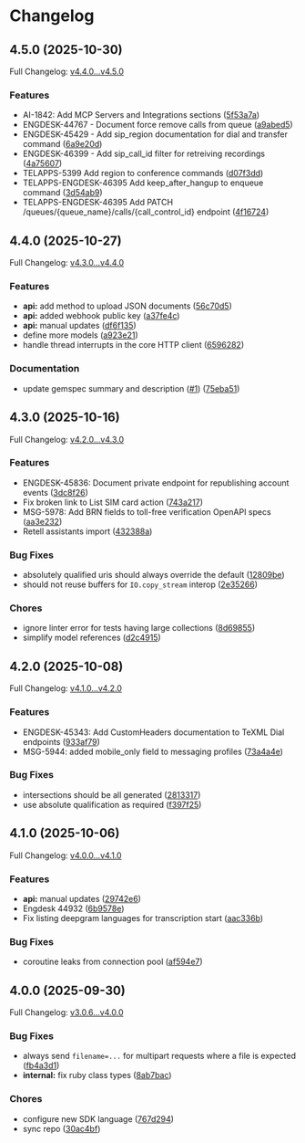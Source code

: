 # Changelog

## 4.5.0 (2025-10-30)

Full Changelog: [v4.4.0...v4.5.0](https://github.com/team-telnyx/telnyx-ruby/compare/v4.4.0...v4.5.0)

### Features

* AI-1842: Add MCP Servers and Integrations sections ([5f53a7a](https://github.com/team-telnyx/telnyx-ruby/commit/5f53a7ab61c0943cb80c0e25991e2c7a4d1ae41b))
* ENGDESK-44767 - Document force remove calls from queue ([a9abed5](https://github.com/team-telnyx/telnyx-ruby/commit/a9abed5b202d5d61d43edc2639756fc5e8eecb86))
* ENGDESK-45429 - Add sip_region documentation for dial and transfer command ([6a9e20d](https://github.com/team-telnyx/telnyx-ruby/commit/6a9e20dade3787715bf06a6f1bd10d87ff00c791))
* ENGDESK-46399 - Add sip_call_id filter for retreiving recordings ([4a75607](https://github.com/team-telnyx/telnyx-ruby/commit/4a75607b1a780e8f9fe579e8768b364af623ddb8))
* TELAPPS-5399 Add region to conference commands ([d07f3dd](https://github.com/team-telnyx/telnyx-ruby/commit/d07f3dd7b2534dc8b26813310ea7a27b51a39133))
* TELAPPS-ENGDESK-46395 Add keep_after_hangup to enqueue command ([3d54ab9](https://github.com/team-telnyx/telnyx-ruby/commit/3d54ab9752c4da1184c618507dbb9cad26f7dd00))
* TELAPPS-ENGDESK-46395 Add PATCH /queues/{queue_name}/calls/{call_control_id} endpoint ([4f16724](https://github.com/team-telnyx/telnyx-ruby/commit/4f16724b5446edeb695a7c42798022d7b33c7541))

## 4.4.0 (2025-10-27)

Full Changelog: [v4.3.0...v4.4.0](https://github.com/team-telnyx/telnyx-ruby/compare/v4.3.0...v4.4.0)

### Features

* **api:** add method to upload JSON documents ([56c70d5](https://github.com/team-telnyx/telnyx-ruby/commit/56c70d5c38b93891f7f74c5e6db6db0d852030d7))
* **api:** added webhook public key ([a37fe4c](https://github.com/team-telnyx/telnyx-ruby/commit/a37fe4c90b7e01a8991361f68c4fbefa9f17befd))
* **api:** manual updates ([df6f135](https://github.com/team-telnyx/telnyx-ruby/commit/df6f1352160d21406056e85f6eaab8bc0f8cc3b8))
* define more models ([a923e21](https://github.com/team-telnyx/telnyx-ruby/commit/a923e2121ff330f9bd2d837cc3a8fc3915498ccd))
* handle thread interrupts in the core HTTP client ([6596282](https://github.com/team-telnyx/telnyx-ruby/commit/65962822840d249b535d9d9dea22349a892b7eef))


### Documentation

* update gemspec summary and description ([#1](https://github.com/team-telnyx/telnyx-ruby/issues/1)) ([75eba51](https://github.com/team-telnyx/telnyx-ruby/commit/75eba51e13d138690c5a8a5948d14d80cfe7d843))

## 4.3.0 (2025-10-16)

Full Changelog: [v4.2.0...v4.3.0](https://github.com/team-telnyx/telnyx-ruby/compare/v4.2.0...v4.3.0)

### Features

* ENGDESK-45836: Document private endpoint for republishing account events ([3dc8f26](https://github.com/team-telnyx/telnyx-ruby/commit/3dc8f262508aeb51a03b9dd45ffad74a3c5549a9))
* Fix broken link to List SIM card action ([743a217](https://github.com/team-telnyx/telnyx-ruby/commit/743a2177c49ed45fef13b1109f301c32a857f58c))
* MSG-5978: Add BRN fields to toll-free verification OpenAPI specs ([aa3e232](https://github.com/team-telnyx/telnyx-ruby/commit/aa3e232f11e83ec7a8dd873d755f331101d63ec8))
* Retell assistants import ([432388a](https://github.com/team-telnyx/telnyx-ruby/commit/432388ad8cd23ff535b3eceeda26ca3d320eeb1a))


### Bug Fixes

* absolutely qualified uris should always override the default ([12809be](https://github.com/team-telnyx/telnyx-ruby/commit/12809bebb9177e7ac3f48bfa7d80860d90bde7e9))
* should not reuse buffers for `IO.copy_stream` interop ([2e35266](https://github.com/team-telnyx/telnyx-ruby/commit/2e3526691c82d412beb27418e7d55ffad5449c12))


### Chores

* ignore linter error for tests having large collections ([8d69855](https://github.com/team-telnyx/telnyx-ruby/commit/8d6985599250a4e429445c1369d809f5c0346ecf))
* simplify model references ([d2c4915](https://github.com/team-telnyx/telnyx-ruby/commit/d2c491501c248ea07dc8502c7b1a5aa662b7ac25))

## 4.2.0 (2025-10-08)

Full Changelog: [v4.1.0...v4.2.0](https://github.com/team-telnyx/telnyx-ruby/compare/v4.1.0...v4.2.0)

### Features

* ENGDESK-45343: Add CustomHeaders documentation to TeXML Dial endpoints ([933af79](https://github.com/team-telnyx/telnyx-ruby/commit/933af79e747d794e1c5c980b9575f3d48c3095d1))
* MSG-5944: added mobile_only field to messaging profiles ([73a4a4e](https://github.com/team-telnyx/telnyx-ruby/commit/73a4a4e0bfa45b7be8b0c1f1e043a5e002f14525))


### Bug Fixes

* intersections should be all generated ([2813317](https://github.com/team-telnyx/telnyx-ruby/commit/2813317fb45a849825991c6d4527e5796aef10f7))
* use absolute qualification as required ([f397f25](https://github.com/team-telnyx/telnyx-ruby/commit/f397f2509dcff24958bf33f36318f8e42a1a016a))

## 4.1.0 (2025-10-06)

Full Changelog: [v4.0.0...v4.1.0](https://github.com/team-telnyx/telnyx-ruby/compare/v4.0.0...v4.1.0)

### Features

* **api:** manual updates ([29742e6](https://github.com/team-telnyx/telnyx-ruby/commit/29742e6ad6d820a8dab36a6b8dc620947c9eaddb))
* Engdesk 44932 ([6b9578e](https://github.com/team-telnyx/telnyx-ruby/commit/6b9578e96c7c5f173a8a1410839177c72a5019c3))
* Fix listing deepgram languages for transcription start ([aac336b](https://github.com/team-telnyx/telnyx-ruby/commit/aac336b7d6eb18598bed322853b9758c9ca2d0a8))


### Bug Fixes

* coroutine leaks from connection pool ([af594e7](https://github.com/team-telnyx/telnyx-ruby/commit/af594e7c7ca9c21523ff23af7e603cd8c73384a1))

## 4.0.0 (2025-09-30)

Full Changelog: [v3.0.6...v4.0.0](https://github.com/team-telnyx/telnyx-ruby/compare/v3.0.6...v4.0.0)

### Bug Fixes

* always send `filename=...` for multipart requests where a file is expected ([fb4a3d1](https://github.com/team-telnyx/telnyx-ruby/commit/fb4a3d124ea18c939725c09a9d22a8bde7eea3cb))
* **internal:** fix ruby class types ([8ab7bac](https://github.com/team-telnyx/telnyx-ruby/commit/8ab7bac36ee463f20ff65484ecec561cb4260106))


### Chores

* configure new SDK language ([767d294](https://github.com/team-telnyx/telnyx-ruby/commit/767d294576bfe88a9e47dd3365a250cf39f1edfd))
* sync repo ([30ac4bf](https://github.com/team-telnyx/telnyx-ruby/commit/30ac4bf8c4d7a3739d148ca7e6ac1294365bb0d7))
